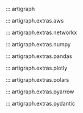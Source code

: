 ::: artigraph

::: artigraph.extras.aws

::: artigraph.extras.networkx

::: artigraph.extras.numpy

::: artigraph.extras.pandas

::: artigraph.extras.plotly

::: artigraph.extras.polars

::: artigraph.extras.pyarrow

::: artigraph.extras.pydantic
